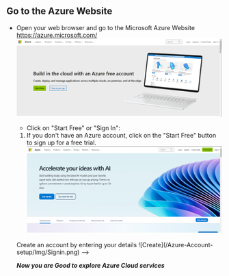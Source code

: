 ## Go to the Azure Website
- Open your web browser and go to the Microsoft Azure Website <br> https://azure.microsoft.com/ 
![azurehomepage](/Azure-Account-setup/Img/Azurehomepage.png) 
  - Click on "Start Free" or "Sign In":

  1. If you don't have an Azure account, click on the "Start Free" button to sign up for a free trial.
  ![start free](/Azure-Account-setup/Img/Startfreeindication.png) 
  <br> 
  Create an account by entering your details 
  ![Create](/Azure-Account-setup/Img/Signin.png) 
  
    
  
  <!-- 2 . If you already have a Microsoft account (Outlook, Hotmail, Xbox, etc.), click on "Sign In" in the top right corner. 
        ![signin](/Azure-Account-setup/Img/Signin.png) 
        <br>
        <br>
<!-- - Once you login this is how your landing page should look like 
       ![Landpage](/Azure-Account-setup/Img/loggedinlandingpage.png)  --> -->

 ***Now you are Good to explore Azure Cloud services***
  
